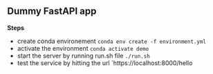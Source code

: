 ## Dummy FastAPI app

**Steps**
- create conda environement
   `conda env create -f environment.yml`
- activate the environment
   `conda activate demo`   
- start the server by running run.sh file
    `./run.sh`   
- test the service by hitting the url
   `https://localhost:8000/hello    